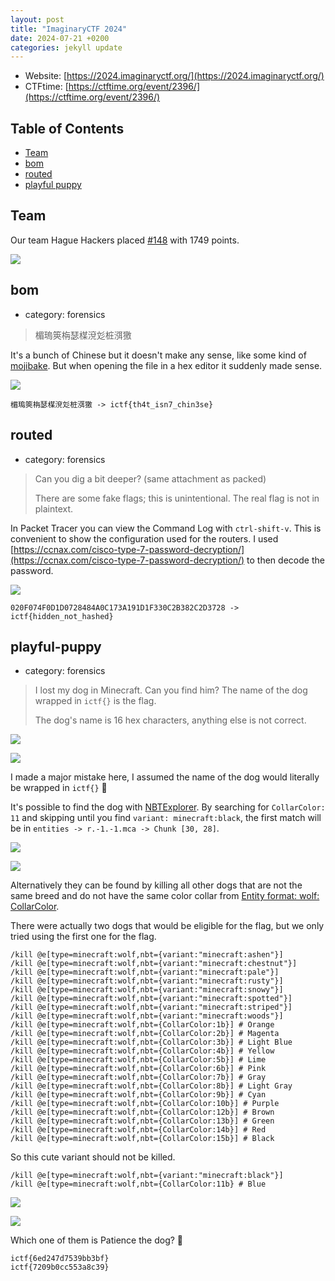 ```yaml
---
layout: post
title: "ImaginaryCTF 2024"
date: 2024-07-21 +0200
categories: jekyll update
---
```

- Website: [https://2024.imaginaryctf.org/](https://2024.imaginaryctf.org/)
- CTFtime: [https://ctftime.org/event/2396/](https://ctftime.org/event/2396/)

## Table of Contents
  - [Team](#team)
  - [bom](#bom)
  - [routed](#routed)
  - [playful puppy](#playful-puppy)

## Team
Our team Hague Hackers placed [#148](https://2024.imaginaryctf.org/Leaderboard.html) with 1749 points.

![](https://ketho.github.io/data/ictf/team.png)

## bom
- category: forensics
> 楣瑦筴栴瑟楳渷彣桩渳獥

It's a bunch of Chinese but it doesn't make any sense, like some kind of [mojibake](https://en.wikipedia.org/wiki/Mojibake). But when opening the file in a hex editor it suddenly made sense.

![](https://ketho.github.io/data/ictf/bom.png)

```
楣瑦筴栴瑟楳渷彣桩渳獥 -> ictf{th4t_isn7_chin3se}
```

## routed
- category: forensics
> Can you dig a bit deeper? (same attachment as packed)
> 
> There are some fake flags; this is unintentional. The real flag is not in plaintext.

In Packet Tracer you can view the Command Log with `ctrl-shift-v`. This is convenient to show the configuration used for the routers. I used [https://ccnax.com/cisco-type-7-password-decryption/](https://ccnax.com/cisco-type-7-password-decryption/) to then decode the password.

![](https://ketho.github.io/data/ictf/routed.png)

```
020F074F0D1D0728484A0C173A191D1F330C2B382C2D3728 -> ictf{hidden_not_hashed}
```

## playful-puppy
- category: forensics
> I lost my dog in Minecraft. Can you find him? The name of the dog wrapped in `ictf{}` is the flag.
> 
> The dog's name is 16 hex characters, anything else is not correct.

![](https://ketho.github.io/data/ictf/puppy1.png)

![](https://ketho.github.io/data/ictf/puppy2.jpg)

I made a major mistake here, I assumed the name of the dog would literally be wrapped in `ictf{}` 🤦

It's possible to find the dog with [NBTExplorer](https://github.com/jaquadro/NBTExplorer). 
By searching for `CollarColor: 11` and skipping until you find `variant: minecraft:black`, the first match will be in `entities -> r.-1.-1.mca -> Chunk [30, 28]`.

![](https://ketho.github.io/data/ictf/puppy_nbt1.png)

![](https://ketho.github.io/data/ictf/puppy_nbt2.png)

Alternatively they can be found by killing all other dogs that are not the same breed and do not have the same color collar from [Entity format: wolf: CollarColor](https://minecraft.wiki/w/Entity_format#Mobs).

There were actually two dogs that would be eligible for the flag, but we only tried using the first one for the flag.
```
/kill @e[type=minecraft:wolf,nbt={variant:"minecraft:ashen"}]
/kill @e[type=minecraft:wolf,nbt={variant:"minecraft:chestnut"}]
/kill @e[type=minecraft:wolf,nbt={variant:"minecraft:pale"}]
/kill @e[type=minecraft:wolf,nbt={variant:"minecraft:rusty"}]
/kill @e[type=minecraft:wolf,nbt={variant:"minecraft:snowy"}]
/kill @e[type=minecraft:wolf,nbt={variant:"minecraft:spotted"}]
/kill @e[type=minecraft:wolf,nbt={variant:"minecraft:striped"}]
/kill @e[type=minecraft:wolf,nbt={variant:"minecraft:woods"}]
/kill @e[type=minecraft:wolf,nbt={CollarColor:1b}] # Orange
/kill @e[type=minecraft:wolf,nbt={CollarColor:2b}] # Magenta
/kill @e[type=minecraft:wolf,nbt={CollarColor:3b}] # Light Blue
/kill @e[type=minecraft:wolf,nbt={CollarColor:4b}] # Yellow
/kill @e[type=minecraft:wolf,nbt={CollarColor:5b}] # Lime
/kill @e[type=minecraft:wolf,nbt={CollarColor:6b}] # Pink
/kill @e[type=minecraft:wolf,nbt={CollarColor:7b}] # Gray
/kill @e[type=minecraft:wolf,nbt={CollarColor:8b}] # Light Gray
/kill @e[type=minecraft:wolf,nbt={CollarColor:9b}] # Cyan
/kill @e[type=minecraft:wolf,nbt={CollarColor:10b}] # Purple
/kill @e[type=minecraft:wolf,nbt={CollarColor:12b}] # Brown
/kill @e[type=minecraft:wolf,nbt={CollarColor:13b}] # Green
/kill @e[type=minecraft:wolf,nbt={CollarColor:14b}] # Red
/kill @e[type=minecraft:wolf,nbt={CollarColor:15b}] # Black
```

So this cute variant should not be killed.
```
/kill @e[type=minecraft:wolf,nbt={variant:"minecraft:black"}]
/kill @e[type=minecraft:wolf,nbt={CollarColor:11b} # Blue
```

![](https://ketho.github.io/data/ictf/puppy3.png)

![](https://ketho.github.io/data/ictf/puppy4.png)

Which one of them is Patience the dog? 🐶
```
ictf{6ed247d7539bb3bf}
ictf{7209b0cc553a8c39}
```
